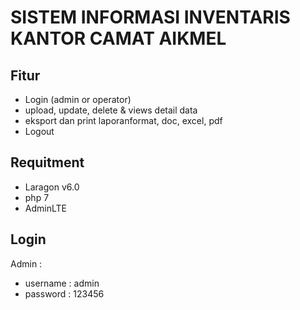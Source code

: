 # SISTEM INFORMASI INVENTARIS KANTOR CAMAT AIKMEL

## Fitur

- Login (admin or operator)
- upload, update, delete & views detail data
- eksport dan print laporanformat, doc, excel, pdf
- Logout

## Requitment

- Laragon v6.0
- php 7
- AdminLTE

## Login
Admin :
- username : admin
- password : 123456

